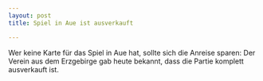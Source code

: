 ```yaml
---
layout: post
title: Spiel in Aue ist ausverkauft

---
```


Wer keine Karte für das Spiel in Aue hat, sollte sich die Anreise sparen: Der Verein aus dem Erzgebirge gab heute bekannt, dass die Partie komplett ausverkauft ist.


